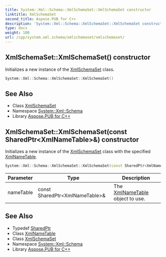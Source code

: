 ```yaml
---
title: System::Xml::Schema::XmlSchemaSet::XmlSchemaSet constructor
linktitle: XmlSchemaSet
second_title: Aspose.PUB for C++
description: 'System::Xml::Schema::XmlSchemaSet::XmlSchemaSet constructor. Initializes a new instance of the XmlSchemaSet class in C++.'
type: docs
weight: 100
url: /cpp/system.xml.schema/xmlschemaset/xmlschemaset/
---
```

## XmlSchemaSet::XmlSchemaSet() constructor


Initializes a new instance of the [XmlSchemaSet](../) class.

```cpp
System::Xml::Schema::XmlSchemaSet::XmlSchemaSet()
```

## See Also

* Class [XmlSchemaSet](../)
* Namespace [System::Xml::Schema](../../)
* Library [Aspose.PUB for C++](../../../)
## XmlSchemaSet::XmlSchemaSet(const SharedPtr\<XmlNameTable\>\&) constructor


Initializes a new instance of the [XmlSchemaSet](../) class with the specified [XmlNameTable](../../../system.xml/xmlnametable/).

```cpp
System::Xml::Schema::XmlSchemaSet::XmlSchemaSet(const SharedPtr<XmlNameTable> &nameTable)
```


| Parameter | Type | Description |
| --- | --- | --- |
| nameTable | const SharedPtr\<XmlNameTable\>\& | The [XmlNameTable](../../../system.xml/xmlnametable/) object to use. |

## See Also

* Typedef [SharedPtr](../../../system/sharedptr/)
* Class [XmlNameTable](../../../system.xml/xmlnametable/)
* Class [XmlSchemaSet](../)
* Namespace [System::Xml::Schema](../../)
* Library [Aspose.PUB for C++](../../../)
